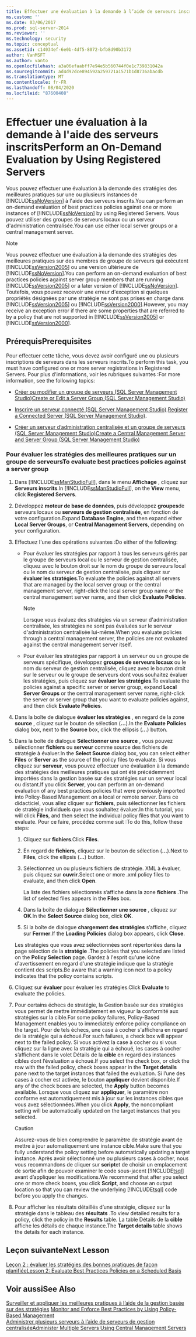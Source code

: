```yaml
---
title: Effectuer une évaluation à la demande à l’aide de serveurs inscrits | Microsoft Docs
ms.custom: ''
ms.date: 03/06/2017
ms.prod: sql-server-2014
ms.reviewer: ''
ms.technology: security
ms.topic: conceptual
ms.assetid: c14034ef-6e0b-4df5-8072-bfb8d90b3172
author: VanMSFT
ms.author: vanto
ms.openlocfilehash: a3a06efaabff7e94e5b560744f0e1c739831042a
ms.sourcegitcommit: ad4d92dce894592a259721a1571b1d8736abacdb
ms.translationtype: MT
ms.contentlocale: fr-FR
ms.lasthandoff: 08/04/2020
ms.locfileid: "87600408"
---
```

# <a name="perform-an-on-demand-evaluation-by-using-registered-servers"></a><span data-ttu-id="782f5-102">Effectuer une évaluation à la demande à l'aide des serveurs inscrits</span><span class="sxs-lookup"><span data-stu-id="782f5-102">Perform an On-Demand Evaluation by Using Registered Servers</span></span>

  <span data-ttu-id="782f5-103">Vous pouvez effectuer une évaluation à la demande des stratégies des meilleures pratiques sur une ou plusieurs instances de [!INCLUDE[ssNoVersion](../includes/ssnoversion-md.md)] à l'aide des serveurs inscrits.</span><span class="sxs-lookup"><span data-stu-id="782f5-103">You can perform an on-demand evaluation of best practices policies against one or more instances of [!INCLUDE[ssNoVersion](../includes/ssnoversion-md.md)] by using Registered Servers.</span></span> <span data-ttu-id="782f5-104">Vous pouvez utiliser des groupes de serveurs locaux ou un serveur d'administration centralisée.</span><span class="sxs-lookup"><span data-stu-id="782f5-104">You can use either local server groups or a central management server.</span></span>  
  
> [!NOTE]  
>  <span data-ttu-id="782f5-105">Vous pouvez effectuer une évaluation à la demande des stratégies des meilleures pratiques sur des membres de groupe de serveurs qui exécutent [!INCLUDE[ssVersion2005](../includes/ssversion2005-md.md)] ou une version ultérieure de [!INCLUDE[ssNoVersion](../includes/ssnoversion-md.md)].</span><span class="sxs-lookup"><span data-stu-id="782f5-105">You can perform an on-demand evaluation of best practices policies against server group members that are running [!INCLUDE[ssVersion2005](../includes/ssversion2005-md.md)] or a later version of [!INCLUDE[ssNoVersion](../includes/ssnoversion-md.md)].</span></span> <span data-ttu-id="782f5-106">Toutefois, vous pouvez recevoir une erreur d'exception si quelques propriétés désignées par une stratégie ne sont pas prises en charge dans [!INCLUDE[ssVersion2005](../includes/ssversion2005-md.md)] ou [!INCLUDE[ssVersion2000](../includes/ssversion2000-md.md)].</span><span class="sxs-lookup"><span data-stu-id="782f5-106">However, you may receive an exception error if there are some properties that are referred to by a policy that are not supported in [!INCLUDE[ssVersion2005](../includes/ssversion2005-md.md)] or [!INCLUDE[ssVersion2000](../includes/ssversion2000-md.md)].</span></span>  
  
## <a name="prerequisites"></a><span data-ttu-id="782f5-107">Prérequis</span><span class="sxs-lookup"><span data-stu-id="782f5-107">Prerequisites</span></span>  
 <span data-ttu-id="782f5-108">Pour effectuer cette tâche, vous devez avoir configuré une ou plusieurs inscriptions de serveurs dans les serveurs inscrits.</span><span class="sxs-lookup"><span data-stu-id="782f5-108">To perform this task, you must have configured one or more server registrations in Registered Servers.</span></span> <span data-ttu-id="782f5-109">Pour plus d'informations, voir les rubriques suivantes :</span><span class="sxs-lookup"><span data-stu-id="782f5-109">For more information, see the following topics:</span></span>  
  
-   [<span data-ttu-id="782f5-110">Créer ou modifier un groupe de serveurs &#40;SQL Server Management Studio&#41;</span><span class="sxs-lookup"><span data-stu-id="782f5-110">Create or Edit a Server Group &#40;SQL Server Management Studio&#41;</span></span>](../ssms/register-servers/create-or-edit-a-server-group-sql-server-management-studio.md)  
  
-   <span data-ttu-id="782f5-111">[Inscrire un serveur connecté &#40;SQL Server Management Studio&#41;](../ssms/register-servers/register-a-connected-server-sql-server-management-studio.md).</span><span class="sxs-lookup"><span data-stu-id="782f5-111">[Register a Connected Server &#40;SQL Server Management Studio&#41;](../ssms/register-servers/register-a-connected-server-sql-server-management-studio.md).</span></span>  
  
-   [<span data-ttu-id="782f5-112">Créer un serveur d’administration centralisée et un groupe de serveurs &#40;SQL Server Management Studio&#41;</span><span class="sxs-lookup"><span data-stu-id="782f5-112">Create a Central Management Server and Server Group &#40;SQL Server Management Studio&#41;</span></span>](../ssms/register-servers/create-a-central-management-server-and-server-group.md)  
  
### <a name="to-evaluate-best-practices-policies-against-a-server-group"></a><span data-ttu-id="782f5-113">Pour évaluer les stratégies des meilleures pratiques sur un groupe de serveurs</span><span class="sxs-lookup"><span data-stu-id="782f5-113">To evaluate best practices policies against a server group</span></span>  
  
1.  <span data-ttu-id="782f5-114">Dans [!INCLUDE[ssManStudioFull](../includes/ssmanstudiofull-md.md)], dans le menu **Affichage** , cliquez sur **Serveurs inscrits**.</span><span class="sxs-lookup"><span data-stu-id="782f5-114">In [!INCLUDE[ssManStudioFull](../includes/ssmanstudiofull-md.md)], on the **View** menu, click **Registered Servers**.</span></span>  
  
2.  <span data-ttu-id="782f5-115">Développez **moteur de base de données**, puis développez **groupes**de serveurs locaux ou **serveurs de gestion centralisée**, en fonction de votre configuration.</span><span class="sxs-lookup"><span data-stu-id="782f5-115">Expand **Database Engine**, and then expand either **Local Server Groups**, or **Central Management Servers**, depending on your configuration.</span></span>  
  
3.  <span data-ttu-id="782f5-116">Effectuez l'une des opérations suivantes :</span><span class="sxs-lookup"><span data-stu-id="782f5-116">Do either of the following:</span></span>  
  
    -   <span data-ttu-id="782f5-117">Pour évaluer les stratégies par rapport à tous les serveurs gérés par le groupe de serveurs local ou le serveur de gestion centralisée, cliquez avec le bouton droit sur le nom du groupe de serveurs local ou le nom du serveur de gestion centralisée, puis cliquez sur **évaluer les stratégies**.</span><span class="sxs-lookup"><span data-stu-id="782f5-117">To evaluate the policies against all servers that are managed by the local server group or the central management server, right-click the local server group name or the central management server name, and then click **Evaluate Policies**.</span></span>  
  
        > [!NOTE]  
        >  <span data-ttu-id="782f5-118">Lorsque vous évaluez des stratégies via un serveur d'administration centralisée, les stratégies ne sont pas évaluées sur le serveur d'administration centralisée lui-même.</span><span class="sxs-lookup"><span data-stu-id="782f5-118">When you evaluate policies through a central management server, the policies are not evaluated against the central management server itself.</span></span>  
  
    -   <span data-ttu-id="782f5-119">Pour évaluer les stratégies par rapport à un serveur ou un groupe de serveurs spécifique, développez **groupes de serveurs locaux** ou le nom du serveur de gestion centralisée, cliquez avec le bouton droit sur le serveur ou le groupe de serveurs dont vous souhaitez évaluer les stratégies, puis cliquez sur **évaluer les stratégies**.</span><span class="sxs-lookup"><span data-stu-id="782f5-119">To evaluate the policies against a specific server or server group, expand **Local Server Groups** or the central management server name, right-click the server or server group that you want to evaluate policies against, and then click **Evaluate Policies**.</span></span>  
  
4.  <span data-ttu-id="782f5-120">Dans la boîte de dialogue **évaluer les stratégies** , en regard de la zone **source** , cliquez sur le bouton de sélection (**...**).</span><span class="sxs-lookup"><span data-stu-id="782f5-120">In the **Evaluate Policies** dialog box, next to the **Source** box, click the ellipsis (**...**) button.</span></span>  
  
5.  <span data-ttu-id="782f5-121">Dans la boîte de dialogue **Sélectionner une source** , vous pouvez sélectionner **fichiers** ou **serveur** comme source des fichiers de stratégie à évaluer.</span><span class="sxs-lookup"><span data-stu-id="782f5-121">In the **Select Source** dialog box, you can select either **Files** or **Server** as the source of the policy files to evaluate.</span></span> <span data-ttu-id="782f5-122">Si vous cliquez sur **serveur**, vous pouvez effectuer une évaluation à la demande des stratégies des meilleures pratiques qui ont été précédemment importées dans la gestion basée sur des stratégies sur un serveur local ou distant.</span><span class="sxs-lookup"><span data-stu-id="782f5-122">If you click **Server**, you can perform an on-demand evaluation of any best practices policies that were previously imported into Policy-Based Management on a local or remote server.</span></span> <span data-ttu-id="782f5-123">Dans ce didacticiel, vous allez cliquer sur **fichiers**, puis sélectionner les fichiers de stratégie individuels que vous souhaitez évaluer.</span><span class="sxs-lookup"><span data-stu-id="782f5-123">In this tutorial, you will click **Files**, and then select the individual policy files that you want to evaluate.</span></span> <span data-ttu-id="782f5-124">Pour ce faire, procédez comme suit :</span><span class="sxs-lookup"><span data-stu-id="782f5-124">To do this, follow these steps:</span></span>  
  
    1.  <span data-ttu-id="782f5-125">Cliquez sur **fichiers**.</span><span class="sxs-lookup"><span data-stu-id="782f5-125">Click **Files**.</span></span>  
  
    2.  <span data-ttu-id="782f5-126">En regard de **fichiers**, cliquez sur le bouton de sélection (**...**).</span><span class="sxs-lookup"><span data-stu-id="782f5-126">Next to **Files**, click the ellipsis (**...**) button.</span></span>  
  
    3.  <span data-ttu-id="782f5-127">Sélectionnez un ou plusieurs fichiers de stratégie. XML à évaluer, puis cliquez sur **ouvrir**.</span><span class="sxs-lookup"><span data-stu-id="782f5-127">Select one or more .xml policy files to evaluate, and then click **Open**.</span></span>  
  
         <span data-ttu-id="782f5-128">La liste des fichiers sélectionnés s’affiche dans la zone **fichiers** .</span><span class="sxs-lookup"><span data-stu-id="782f5-128">The list of selected files appears in the **Files** box.</span></span>  
  
    4.  <span data-ttu-id="782f5-129">Dans la boîte de dialogue **Sélectionner une source** , cliquez sur **OK**.</span><span class="sxs-lookup"><span data-stu-id="782f5-129">In the **Select Source** dialog box, click **OK**.</span></span>  
  
    5.  <span data-ttu-id="782f5-130">Si la boîte de dialogue **chargement des stratégies** s’affiche, cliquez sur **Fermer**.</span><span class="sxs-lookup"><span data-stu-id="782f5-130">If the **Loading Policies** dialog box appears, click **Close**.</span></span>  
  
     <span data-ttu-id="782f5-131">Les stratégies que vous avez sélectionnées sont répertoriées dans la page sélection de la **stratégie** .</span><span class="sxs-lookup"><span data-stu-id="782f5-131">The policies that you selected are listed on the **Policy Selection** page.</span></span> <span data-ttu-id="782f5-132">Gardez à l'esprit qu'une icône d'avertissement en regard d'une stratégie indique que la stratégie contient des scripts.</span><span class="sxs-lookup"><span data-stu-id="782f5-132">Be aware that a warning icon next to a policy indicates that the policy contains scripts.</span></span>  
  
6.  <span data-ttu-id="782f5-133">Cliquez sur **évaluer** pour évaluer les stratégies.</span><span class="sxs-lookup"><span data-stu-id="782f5-133">Click **Evaluate** to evaluate the policies.</span></span>  
  
7.  <span data-ttu-id="782f5-134">Pour certains échecs de stratégie, la Gestion basée sur des stratégies vous permet de mettre immédiatement en vigueur la conformité aux stratégies sur la cible.</span><span class="sxs-lookup"><span data-stu-id="782f5-134">For some policy failures, Policy-Based Management enables you to immediately enforce policy compliance on the target.</span></span> <span data-ttu-id="782f5-135">Pour de tels échecs, une case à cocher s'affichera en regard de la stratégie qui a échoué.</span><span class="sxs-lookup"><span data-stu-id="782f5-135">For such failures, a check box will appear next to the failed policy.</span></span> <span data-ttu-id="782f5-136">Si vous activez la case à cocher ou si vous cliquez sur la ligne avec la stratégie qui a échoué, les cases à cocher s’affichent dans le volet Détails de la **cible** en regard des instances cibles dont l’évaluation a échoué.</span><span class="sxs-lookup"><span data-stu-id="782f5-136">If you select the check box, or click the row with the failed policy, check boxes appear in the **Target details** pane next to the target instances that failed the evaluation.</span></span> <span data-ttu-id="782f5-137">Si l’une des cases à cocher est activée, le bouton **appliquer** devient disponible.</span><span class="sxs-lookup"><span data-stu-id="782f5-137">If any of the check boxes are selected, the **Apply** button becomes available.</span></span> <span data-ttu-id="782f5-138">Lorsque vous cliquez sur **appliquer**, le paramètre non conforme est automatiquement mis à jour sur les instances cibles que vous avez sélectionnées.</span><span class="sxs-lookup"><span data-stu-id="782f5-138">When you click **Apply**, the noncompliant setting will be automatically updated on the target instances that you selected.</span></span>  
  
    > [!CAUTION]  
    >  <span data-ttu-id="782f5-139">Assurez-vous de bien comprendre le paramètre de stratégie avant de mettre à jour automatiquement une instance cible.</span><span class="sxs-lookup"><span data-stu-id="782f5-139">Make sure that you fully understand the policy setting before automatically updating a target instance.</span></span> <span data-ttu-id="782f5-140">Après avoir sélectionné une ou plusieurs cases à cocher, nous vous recommandons de cliquer sur **script**et de choisir un emplacement de sortie afin de pouvoir examiner le code sous-jacent [!INCLUDE[tsql](../includes/tsql-md.md)] avant d’appliquer les modifications.</span><span class="sxs-lookup"><span data-stu-id="782f5-140">We recommend that after you select one or more check boxes, you click **Script**, and choose an output location so that you can review the underlying [!INCLUDE[tsql](../includes/tsql-md.md)] code before you apply the changes.</span></span>  
  
8.  <span data-ttu-id="782f5-141">Pour afficher les résultats détaillés d’une stratégie, cliquez sur la stratégie dans le tableau des **résultats** .</span><span class="sxs-lookup"><span data-stu-id="782f5-141">To view detailed results for a policy, click the policy in the **Results** table.</span></span> <span data-ttu-id="782f5-142">La table Détails de la **cible** affiche les détails de chaque instance.</span><span class="sxs-lookup"><span data-stu-id="782f5-142">The **Target details** table shows the details for each instance.</span></span>  
  
## <a name="next-lesson"></a><span data-ttu-id="782f5-143">Leçon suivante</span><span class="sxs-lookup"><span data-stu-id="782f5-143">Next Lesson</span></span>  
 [<span data-ttu-id="782f5-144">Leçon 2 : évaluer les stratégies des bonnes pratiques de façon planifiée</span><span class="sxs-lookup"><span data-stu-id="782f5-144">Lesson 2: Evaluate Best Practices Policies on a Scheduled Basis</span></span>](../../2014/tutorials/lesson-2-evaluate-best-practices-policies-on-a-scheduled-basis.md)  
  
## <a name="see-also"></a><span data-ttu-id="782f5-145">Voir aussi</span><span class="sxs-lookup"><span data-stu-id="782f5-145">See Also</span></span>  
 <span data-ttu-id="782f5-146">[Surveiller et appliquer les meilleures pratiques à l’aide de la gestion basée sur des stratégies](../relational-databases/policy-based-management/monitor-and-enforce-best-practices-by-using-policy-based-management.md) </span><span class="sxs-lookup"><span data-stu-id="782f5-146">[Monitor and Enforce Best Practices by Using Policy-Based Management](../relational-databases/policy-based-management/monitor-and-enforce-best-practices-by-using-policy-based-management.md) </span></span>  
 [<span data-ttu-id="782f5-147">Administrer plusieurs serveurs à l’aide de serveurs de gestion centralisée</span><span class="sxs-lookup"><span data-stu-id="782f5-147">Administer Multiple Servers Using Central Management Servers</span></span>](../relational-databases/administer-multiple-servers-using-central-management-servers.md)  
  
  

